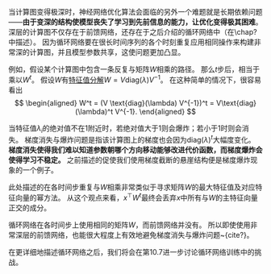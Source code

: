 当计算图变得极深时，神经网络优化算法会面临的另外一个难题就是长期依赖问题——**由于变深的结构使模型丧失了学习到先前信息的能力，让优化变得极其困难**。 
深层的计算图不仅存在于前馈网络，还存在于之后介绍的循环网络中（在\chap?中描述）。
因为循环网络要在很长时间序列的各个时刻重复应用相同操作来构建非常深的计算图，并且模型参数共享，这使问题更加凸显。

例如，假设某个计算图中包含一条反复与矩阵$W$相乘的路径。
那么$t$步后，相当于乘以$W^t$。
假设$W$有[特征值分解](https://windmissing.github.io/mathematics_basic_for_ML/LinearAlgebra/eigendecomposition.html)$W = V \text{diag}(\lambda) V^{-1}$。
在这种简单的情况下，很容易看出  
$$
\begin{aligned}
  W^t = (V \text{diag}(\lambda) V^{-1})^t = V\text{diag}(\lambda)^t  V^{-1}.
\end{aligned}
$$

当特征值$\lambda_i$的绝对值不在$1$附近时，若绝对值大于$1$则会爆炸；若小于$1$时则会消失。
梯度消失与爆炸问题是指该计算图上的梯度也会因为$\text{diag}(\lambda)^t$大幅度变化。
**梯度消失使得我们难以知道参数朝哪个方向移动能够改进代价函数，而梯度爆炸会使得学习不稳定。**
之前描述的促使我们使用梯度截断的悬崖结构便是梯度爆炸现象的一个例子。

此处描述的在各时间步重复与$W$相乘非常类似于寻求矩阵$W$的最大特征值及对应特征向量的幂方法。
从这个观点来看，$x^\top W^t$最终会丢弃$x$中所有与$W$的主特征向量正交的成分。

循环网络在各时间步上使用相同的矩阵$W$，而前馈网络并没有。
所以即使使用非常深层的前馈网络，也能很大程度上有效地避免梯度消失与爆炸问题~{cite?}。

在更详细地描述循环网络之后，我们将会在第10.7进一步讨论循环网络训练中的挑战。